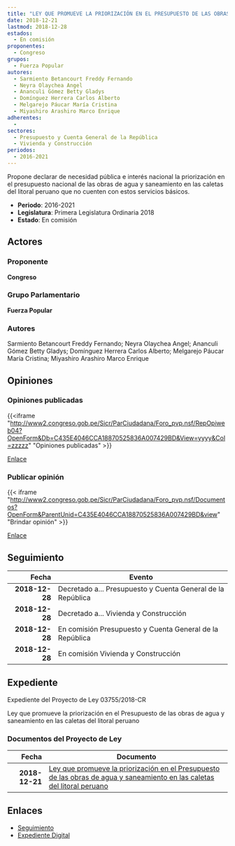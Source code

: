 ```yaml
---
title: "LEY QUE PROMUEVE LA PRIORIZACIÓN EN EL PRESUPUESTO DE LAS OBRAS DE AGUA Y SANEAMIENTO EN LAS CALETAS DEL LITORAL PERUANO."
date: 2018-12-21
lastmod: 2018-12-28
estados: 
  - En comisión
proponentes: 
  - Congreso
grupos: 
  - Fuerza Popular
autores: 
  - Sarmiento Betancourt Freddy Fernando
  - Neyra Olaychea Angel
  - Ananculi Gómez Betty Gladys
  - Domínguez Herrera Carlos Alberto
  - Melgarejo Páucar María Cristina
  - Miyashiro Arashiro Marco Enrique
adherentes: 
  - 
sectores: 
  - Presupuesto y Cuenta General de la República
  - Vivienda y Construcción
periodos: 
  - 2016-2021
---
```


Propone declarar de necesidad pública e interés nacional la priorización en el presupuesto nacional de las obras de agua y saneamiento en las caletas del litoral peruano que no cuenten con estos servicios básicos.

- **Periodo**: 2016-2021
- **Legislatura**: Primera Legislatura Ordinaria 2018
- **Estado**: En comisión

## Actores

### Proponente

**Congreso**

### Grupo Parlamentario

**Fuerza Popular**

### Autores

Sarmiento Betancourt Freddy Fernando; Neyra Olaychea Angel; Ananculi Gómez Betty Gladys; Domínguez Herrera Carlos Alberto; Melgarejo Páucar María Cristina; Miyashiro Arashiro Marco Enrique


## Opiniones

### Opiniones publicadas

{{<iframe "http://www2.congreso.gob.pe/Sicr/ParCiudadana/Foro_pvp.nsf/RepOpiweb04?OpenForm&Db=C435E4046CCA18870525836A007429BD&View=yyyy&Col=zzzzz" "Opiniones publicadas" >}}

[Enlace](http://www2.congreso.gob.pe/Sicr/ParCiudadana/Foro_pvp.nsf/RepOpiweb04?OpenForm&Db=C435E4046CCA18870525836A007429BD&View=yyyy&Col=zzzzz)
### Publicar opinión

{{< iframe "http://www2.congreso.gob.pe/Sicr/ParCiudadana/Foro_pvp.nsf/Documentos?OpenForm&ParentUnid=C435E4046CCA18870525836A007429BD&view" "Brindar opinión" >}}

[Enlace](http://www2.congreso.gob.pe/Sicr/ParCiudadana/Foro_pvp.nsf/Documentos?OpenForm&ParentUnid=C435E4046CCA18870525836A007429BD&view)

## Seguimiento

| Fecha | Evento |
|------:|--------|
| **2018-12-28** | Decretado a... Presupuesto y Cuenta General de la República|
| **2018-12-28** | Decretado a... Vivienda y Construcción|
| **2018-12-28** | En comisión Presupuesto y Cuenta General de la República|
| **2018-12-28** | En comisión Vivienda y Construcción|


## Expediente

Expediente del Proyecto de Ley 03755/2018-CR

Ley que promueve la priorización en el Presupuesto de las obras de agua y saneamiento en las caletas del litoral peruano


### Documentos del Proyecto de Ley

| Fecha | Documento |
|------:|--------|
| **2018-12-21** | [Ley que promueve la priorización en el Presupuesto de las obras de agua y saneamiento en las caletas del litoral peruano](http://www.leyes.congreso.gob.pe/Documentos/2016_2021/Proyectos_de_Ley_y_de_Resoluciones_Legislativas/PL0375120181221.pdf) |

## Enlaces 

- [Seguimiento](http://www2.congreso.gob.pehttp://www2.congreso.gob.pe/Sicr/TraDocEstProc/CLProLey2016.nsf/f7fff46988ca05b1052578e100829cc7/25a65d69bf2287410525836a0074a2eb?OpenDocument)
- [Expediente Digital](http://www2.congreso.gob.pehttp://www2.congreso.gob.pe/Sicr/TraDocEstProc/CLProLey2016.nsf/f7fff46988ca05b1052578e100829cc7/25a65d69bf2287410525836a0074a2eb?OpenDocument&Click=05257FB7005EB655.eb71d0cf91d8294e05256cdf006b5706/$Body/0.1C6C)
